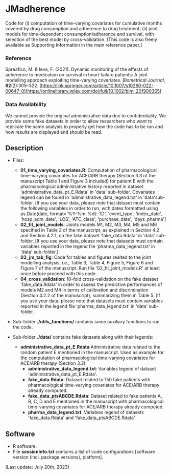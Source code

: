 # JMadherence

Code for (i) computation of time-varying covariates for cumulative months covered by drug consumption and adherence to drug treatment; (ii) joint models for time-dependent consumption/adherence and survival, with selection of the best model by cross-validation.
[This code is also freely available as Supporting Information in the main reference paper.]

### Reference
Spreafico, M. & Ieva, F. (2021). Dynamic monitoring of the effects of adherence to medication on survival in heart failure patients: A joint modelling approach exploiting time-varying covariates. *Biometrical Journal*, **62**(2):305–322. [https://link.springer.com/article/10.1007/s10260-022-00647-0](https://onlinelibrary.wiley.com/doi/full/10.1002/bimj.201900365)


### Data Availability
We cannot provide the original administrative data due to confidentiality.
We provide some fake datasets in order to allow researchers who want to replicate the same analysis to properly get how the code has to be run and how results are displayed and should be read.

## Description

- Files:
  - **01_time_varying_covariates.R**: Computation of pharmacological time-varying covariates for ACE/ARB therapy (Section 3.3 of the manuscript Table 1 and Figure 3 included) for patient E with the pharmacological administrative history reported in dataset 'administrative_data_pt_E.Rdata' in 'data' sub-folder. Covariates legend can be found in 'administrative_data_legend.txt' in 'data'sub-folder. [If you use your data, please note that dataset must contain the following variables in order to run, with dates formatted using as.Date(date, format='%Y-%m-%d): 'ID', 'event_type', 'index_date', 'hosp_adm_date', 'LOS', 'ATC_class', 'purchase_date', 'days_pharma']
  - **02_fit_joint_models**: Joints models M1, M2, M3, M4, M5 and M6 specified in Table 2 of the manuscript, as explained in Section 4.2 and Section 4.2.1, on the fake dataset 'fake_data.Rdata' in 'data' sub-folder. [If you use your data, please note that datasets must contain variables reported in the legend file 'pharma_data_legend.txt' in 'data' sub-folder.]
  - **03_jm_tab_fig**: Code for tables and figures realted to the joint modelling analysis, i.e., Table 3, Table 4, Figure 5, Figure 6 and Figure 7 of the manuscript. Run file '02_fit_joint_models.R' at least once before proceed with this code.
  - **04_cross_validation**: 10-fold cross-validation on the fake dataset 'fake_data.Rdata' in order to assess the predictive performances of models M2 and M4 in terms of calibration and discrimination (Section 4.2.2 of the manuscript), summarizing them in Table 5. [If you use your data, please note that datasets must contain variables reported in the legend file 'pharma_data_legend.txt' in 'data' sub-folder.
    
- Sub-folder **./utils_functions/** contains some auxiliary functions to run the code.
  
- Sub-folder **./data/** contains fake datasets along with their legends:
  - **administrative_data_pt_E.Rdata**:Administrative data related to the random patient E mentioned in the manuscript. Used as example for the computation of pharmacological time-varying covariates for ACE/ARB therapy (Section 3.3).
	- **administrative_data_legend.txt**: Variables legend of dataset 'administrative_data_pt_E.Rdata'.
	- **fake_data.Rdata**: Dataset related to 150 fake patients with pharmacological time-varying covariates for ACE/ARB therapy already computed.
	- **fake_data_ptsABCDE.Rdata**: Dataset related to fake patients A, B, C, D and E mentioned in the manuscript with pharmacological time-varying covariates for ACE/ARB therapy already computed.
	- **pharma_data_legend.txt**: Variables legend of datasets 'fake_data.Rdata' and 'fake_data_ptsABCDE.Rdata'

## Software
- R software.
- File **sessionInfo.txt** contains a list of code configurations [software version (incl. package versions), platform].

(Last update: July 20th, 2023)
